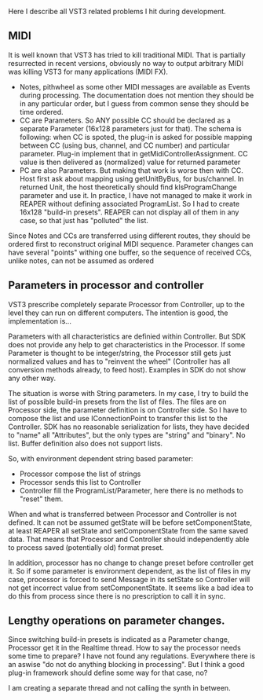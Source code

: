 Here I describe all VST3 related problems I hit during development.


## MIDI
It is well known that VST3 has tried to kill traditional MIDI. That is partially
resurrected in recent versions, obviously no way to output arbitrary MIDI was
killing VST3 for many applications (MIDI FX).

- Notes, pithwheel as some other MIDI messages are available as Events during processing. The documentation does
  not mention they should be in any particular order, but I guess from common sense they
  should be time ordered.
- CC are Parameters. So ANY possible CC should be declared as a separate Parameter (16x128 parameters just for that).
  The schema is following: when CC is spoted, the plug-in is asked for possible mapping between CC (using bus, channel,
  and CC number) and particular parameter. Plug-in implement that in getMidiControllerAssignment.
  CC value is then delivered as (normalized) value for returned parameter
- PC are also Parameters. But making that work is worse then with CC. Host first ask about mapping using getUnitByBus,
  for bus/channel. In returned Unit, the host theoretically should find kIsProgramChange parameter and use it. In practice,
  I have not managed to make it work in REAPER without defining associated ProgramList. So I had to create
  16x128 "build-in presets". REAPER can not display all of them in any case, so that just has "polluted" the list.


Since Notes and CCs are transferred using different routes, they should be ordered first to reconstruct original MIDI
sequence. Parameter changes can have several "points" withing one buffer, so the sequence of received CCs, unlike notes, can not be
assumed as ordered

## Parameters in processor and controller
VST3 prescribe completely separate Processor from Controller, up to the level they can run on different computers.
The intention is good, the implementation is...

Parameters with all characteristics are definied within Controller. But SDK does not provide any help to get characteristics in the Processor.
If some Parameter is thought to be integer/string, the Processor still gets just normalized values and has to "reinvent the wheel" (Controller
has all conversion methods already, to feed host). Examples in SDK do not show any other way.

The situation is worse with String parameters. In my case, I try to build the list of possible build-in presets from the list of files.
The files are on Processor side, the parameter definition is on Controller side. So I have to compose the list and use IConnectionPoint to
transfer this list to the Controller. SDK has no reasonable serialization for lists, they have decided to "name" all "Attributes", but the
only types are "string" and "binary". No list. Buffer definition also does not support lists.

So, with environment dependent string based parameter:
- Processor compose the list of strings
- Processor sends this list to Controller
- Controller fill the ProgramList/Parameter, here there is no methods to "reset" them.

When and what is transferred between Processor and Controller is not defined. It can not be assumed getState will be before setComponentState,
at least REAPER all setState and setComponentState from the same saved data. That means that Processor and Controller should independently
able to process saved (potentially old) format preset.

In addition, processor has no change to change preset before controller get it. So if some parameter is environment dependent, as the list
of files in my case, processor is forced to send Message in its setState so Controller will not get incorrect value from setComponentState.
It seems like a bad idea to do this from process since there is no prescription to call it in sync.

## Lengthy operations on parameter changes.
Since switching build-in presets is indicated as a Parameter change, Processor get it in the Realtime thread.
How to say the processor needs some time to prepare? I have not found any regulations. Everywhere there is an aswise
"do not do anything blocking in processing". But I think a good plug-in framework should define some way for that case, no?

I am creating a separate thread and not calling the synth in between.
